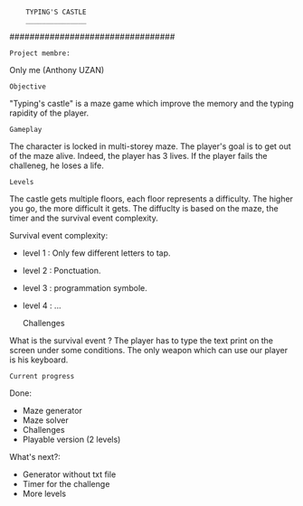 		TYPING'S CASTLE
		_______________

#################################


 	Project membre:
Only me (Anthony UZAN)



 	Objective

"Typing's castle" is a maze game which improve the memory and
the typing rapidity of the player.



	Gameplay

The character is locked in multi-storey maze. The player's goal 
is to get out of the maze alive. Indeed, the player has 3 lives.
If the player fails the challeneg, he loses a life.



 	Levels

The castle gets multiple floors, each floor represents a difficulty.
The higher you go, the more difficult it gets.
The diffuclty is based on the maze, the timer and the survival event
complexity.

Survival event complexity:
  - level 1 : Only few different letters to tap.
  - level 2 : Ponctuation.
  - level 3 : programmation symbole.
  - level 4 : ...



 	Challenges


What is the survival event ?
The player has to type the text print on the screen under some conditions.
The only weapon which can use our player is his keyboard.



 	Current progress

Done:
  - Maze generator 
  - Maze solver
  - Challenges
  - Playable version (2 levels)

What's next?:
  - Generator without txt file
  - Timer for the challenge
  - More levels
